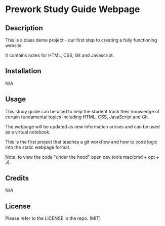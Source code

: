 # Prework Study Guide Webpage

## Description

This is a class demo project - our first step to creating a fully functioning website.

It contains notes for HTML, CSS, Git and Javascript.

## Installation

N/A

## Usage

This study guide can be used to help the student track their knowledge of certain fundamental topics including HTML, CSS, JavaScript and Git.

The webpage will be updated as new information arrises and can be used as a virtual notebook.

This is the first project that teaches a git workflow and how to code logic into the static webpage format.

Note: to view the code "under the hood" open dev tools mac(cmd + opt + J).

## Credits

N/A

## License

Please refer to the LICENSE in the repo. (MIT)